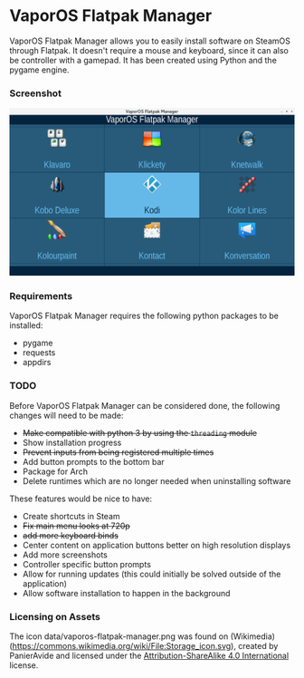 # VaporOS Flatpak Manager
VaporOS Flatpak Manager allows you to easily install software on SteamOS through Flatpak. It doesn't require a mouse and keyboard, since it can also be controller with a gamepad. It has been created using Python and the pygame engine.

### Screenshot

![](https://github.com/sharkwouter/vaporos-flatpak-manager/raw/master/screenshot.png)

### Requirements

VaporOS Flatpak Manager requires the following python packages to be installed:

- pygame
- requests
- appdirs

### TODO

Before VaporOS Flatpak Manager can be considered done, the following changes will need to be made:

- ~~Make compatible with python 3 by using the ``threading`` module~~
- Show installation progress
- ~~Prevent inputs from being registered multiple times~~
- Add button prompts to the bottom bar
- Package for Arch
- Delete runtimes which are no longer needed when uninstalling software

These features would be nice to have:

- Create shortcuts in Steam
- ~~Fix main menu looks at 720p~~
- ~~add more keyboard binds~~
- Center content on application buttons better on high resolution displays
- Add more screenshots
- Controller specific button prompts
- Allow for running updates (this could initially be solved outside of the application)
- Allow software installation to happen in the background

### Licensing on Assets

The icon data/vaporos-flatpak-manager.png was found on (Wikimedia)(https://commons.wikimedia.org/wiki/File:Storage_icon.svg), created by PanierAvide and licensed under the [Attribution-ShareAlike 4.0 International](https://creativecommons.org/licenses/by-sa/4.0/deed.en) license.
